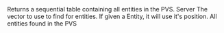 <function name="FindInPVS" parent="pvs" type="libraryfunc">
	<description>
		Returns a sequential table containing all entities in the PVS.
		<added version="0.7"></added>
	</description>
	<realm>Server</realm>
	<args>
		<arg name="position" type="Vector">The vector to use to find for entities. If given a Entity, it will use it's position.</arg>
	</args>
	<rets>
		<ret name="entities" type="table">All entities found in the PVS</ret>
	</rets>
</function>